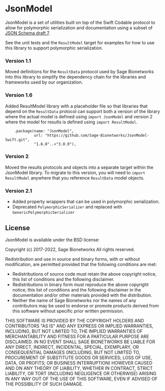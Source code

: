 # JsonModel

JsonModel is a set of utilities built on top of the Swift Codable protocol to allow 
for polymorphic serialization and documentation using a subset of 
[JSON Schema draft 7](https://json-schema.org/understanding-json-schema/index.html).

See the unit tests and the `ResultModel` target for examples for how to use this 
library to support polymorphic serialization.

### Version 1.1

Moved definitions for the `ResultData` protocol used by Sage Bionetworks
into this library to simplify the dependency chain for the libraries and 
frameworks used by our organization.

### Version 1.6

Added ResultModel library with a placeholder file so that libraries that depend
on the `ResultData` protocol can support both a version of the library where the 
actual model is defined using `import JsonModel` and version
2 where the model for results is defined using `import ResultModel`.

```
    .package(name: "JsonModel",
             url: "https://github.com/Sage-Bionetworks/JsonModel-Swift.git",
             "1.6.0"..<"3.0.0"),
```

### Version 2

Moved the results protocols and objects into a separate target within the JsonModel
library. To migrate to this version, you will need to `import ResultModel` anywhere
that you reference `ResultData` model objects.

### Version 2.1

- Added property wrappers that can be used in polymorphic serialization.
- Deprecated `PolymorphicSerializer` and replaced with `GenericPolymorphicSerializer`

## License

JsonModel is available under the BSD license:

Copyright (c) 2017-2022, Sage Bionetworks
All rights reserved.

Redistribution and use in source and binary forms, with or without
modification, are permitted provided that the following conditions are met:
* Redistributions of source code must retain the above copyright
notice, this list of conditions and the following disclaimer.
* Redistributions in binary form must reproduce the above copyright
notice, this list of conditions and the following disclaimer in the
documentation and/or other materials provided with the distribution.
* Neither the name of Sage Bionetworks nor the names of any
contributors may be used to endorse or promote products derived from
this software without specific prior written permission.

THIS SOFTWARE IS PROVIDED BY THE COPYRIGHT HOLDERS AND CONTRIBUTORS "AS IS" AND
ANY EXPRESS OR IMPLIED WARRANTIES, INCLUDING, BUT NOT LIMITED TO, THE IMPLIED
WARRANTIES OF MERCHANTABILITY AND FITNESS FOR A PARTICULAR PURPOSE ARE
DISCLAIMED. IN NO EVENT SHALL SAGE BIONETWORKS BE LIABLE FOR ANY
DIRECT, INDIRECT, INCIDENTAL, SPECIAL, EXEMPLARY, OR CONSEQUENTIAL DAMAGES
(INCLUDING, BUT NOT LIMITED TO, PROCUREMENT OF SUBSTITUTE GOODS OR SERVICES;
LOSS OF USE, DATA, OR PROFITS; OR BUSINESS INTERRUPTION) HOWEVER CAUSED AND
ON ANY THEORY OF LIABILITY, WHETHER IN CONTRACT, STRICT LIABILITY, OR TORT
(INCLUDING NEGLIGENCE OR OTHERWISE) ARISING IN ANY WAY OUT OF THE USE OF THIS
SOFTWARE, EVEN IF ADVISED OF THE POSSIBILITY OF SUCH DAMAGE.


